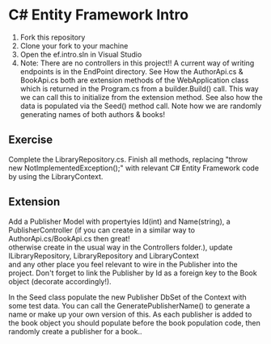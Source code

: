 # C# Entity Framework Intro

1. Fork this repository
2. Clone your fork to your machine
3. Open the ef.intro.sln in Visual Studio
5. Note:  There are no controllers in this project!!  A current way of writing endpoints is in the EndPoint directory.
		  See How the AuthorApi.cs & BookApi.cs both are extension methods of the WebApplication class which 
		  is returned in the Program.cs from a builder.Build() call.  This way we can call this to initialize from the 
		  extension method.  See also how the data is populated via the Seed() method call.  Note how we are 
		  randomly generating names of both authors & books!

## Exercise   

Complete the LibraryRepository.cs.  Finish all methods, replacing "throw new NotImplementedException();" with 
   relevant C# Entity Framework code by using the LibraryContext.  

## Extension    
Add a Publisher Model with propertyies Id(int) and Name(string),  a PublisherController (if you can create in a similar way to AuthorApi.cs/BookApi.cs then great!   
otherwise create in the usual way in the Controllers folder.), update ILibraryRepository,  LibraryRepository and LibraryContext  
and any other place you feel relevant to wire in the Publisher into the project.  Don't forget to link the Publisher by Id as a foreign key to the Book object (decorate accordingly!).

In the Seed class populate the new Publisher DbSet of the Context with some test data.  You can call the 
GeneratePublisherName() to generate a name or make up your own version of this.  As each publisher is added to the book object you should populate before the book 
population code, then randomly create a publisher for a book..




